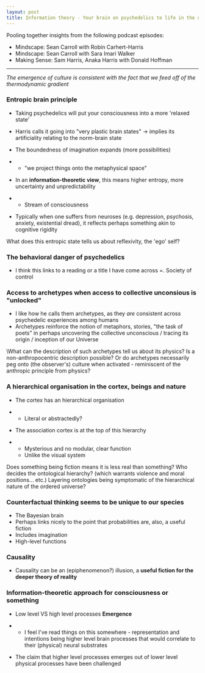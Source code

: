 ```yaml
---
layout: post
title: Information theory - Your brain on psychedelics to life in the universe
---
```




Pooling together insights from the following podcast episodes: 

- Mindscape: Sean Carroll with Robin Carhert-Harris
- Mindscape: Sean Carroll with Sara Imari Walker
- Making Sense: Sam Harris, Anaka Harris with Donald Hoffman

---

 *The emergence of culture is consistent with the fact that we feed off of the thermodynamic gradient*



### **Entropic brain principle**

* Taking psychedelics will put your consciousness into a more 'relaxed state' 

- Harris calls it going into "very plastic brain states" -> implies its artificiality relating to the norm-brain state

- The boundedness of     imagination expands (more possibilities)

- - "we project things    onto the metaphysical space" 

- In an **information-theoretic view**, this means higher     entropy, more uncertainty and unpredictability 

- - Stream of consciousness 

- Typically when one suffers     from neuroses (e.g. depression, psychosis, anxiety, existential dread), it     reflects perhaps something akin to cognitive rigidity 

 What does this entropic state tells us about reflexivity, the 'ego' self? 

 

### **The behavioral danger of psychedelics** 

- I think this links to a  reading or a title I have come across =. Society of control

 

### **Access to archetypes when access to collective unconsious is "unlocked"** 

- I like how he calls them archetypes, as they *are* consistent across psychedelic experiences among humans 
- Archetypes reinforce the notion of metaphors, stories, "the task of poets" in perhaps     uncovering the collective unconscious / tracing its origin / inception of     our Universe

\What can the description of such archetypes tell us about its physics? Is a non-anthropocentric description possible? Or do archetypes necessarily peg onto (the observer's) culture when activated - reminiscent of the anthropic principle from physics?

 

### **A hierarchical organisation in the cortex, beings and nature**

- The cortex has an hierarchical organisation

- - Literal or abstractedly? 

- The association cortex is at the top of this hierarchy

- - Mysterious and no modular, clear function 
  - Unlike the visual system 

Does something being fiction means it is less real than something? Who decides the ontological hierarchy? (which warrants violence and moral positions… etc.) Layering ontologies being symptomatic of the hierarchical nature of the ordered universe? 

 

### **Counterfactual thinking seems to be unique to our species**

- The Bayesian brain 
- Perhaps links nicely to the point that probabilities are, also, a useful fiction 
- Includes imagination 
- High-level functions 

  

### **Causality**

- Causality can be an (epiphenomenon?) illusion, a **useful fiction for the deeper theory of reality**

 

### **Information-theoretic approach for consciousness or something**

- Low level VS high level processes **Emergence**     

- - I feel I've read things on this somewhere - representation and intentions being higher level      brain processes that would correlate to their (physical) neural substrates

* The claim that higher level processes emerges out of lower level physical processes have been     challenged

 
